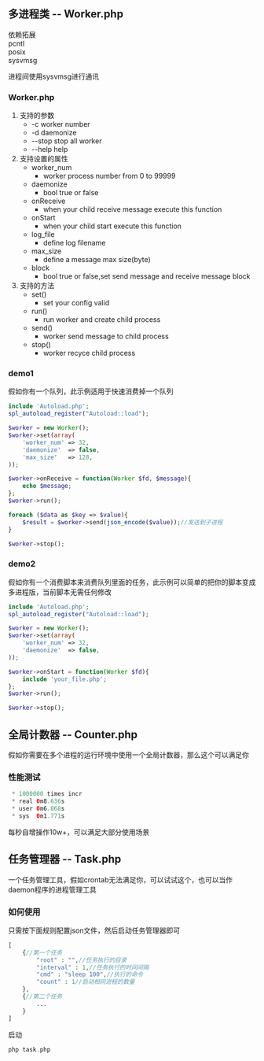 ## 多进程类 -- Worker.php

依赖拓展<br/>
pcntl<br/>
posix<br/>
sysvmsg<br/>

进程间使用sysvmsg进行通讯<br/>
### Worker.php
1. 支持的参数
   * -c <number>    worker number
   * -d             daemonize
   * --stop         stop all worker
   * --help         help
2. 支持设置的属性
   * worker_num
      * worker process number from 0 to 99999
   * daemonize
      * bool true or false
   * onReceive
      * when your child receive message execute this function
   * onStart
      * when your child start execute this function
   * log_file
      * define log filename
   * max_size
      * define a message max size(byte)
   * block
      * bool true or false,set send message and receive message block
3. 支持的方法
   * set()
      * set your config valid
   * run()
      * run worker and create child process
   * send()
      * worker send message to child process
   * stop()
      * worker recyce child process

### demo1

假如你有一个队列，此示例适用于快速消费掉一个队列
```php
include 'Autoload.php';
spl_autoload_register("Autoload::load");

$worker = new Worker();
$worker->set(array(
    'worker_num' => 32,
    'daemonize'  => false,
    'max_size'   => 128,
));

$worker->onReceive = function(Worker $fd, $message){
    echo $message;
};
$worker->run();

foreach ($data as $key => $value){
    $result = $worker->send(json_encode($value));//发送到子进程
}

$worker->stop();
```
### demo2

假如你有一个消费脚本来消费队列里面的任务，此示例可以简单的把你的脚本变成多进程版，当前脚本无需任何修改
```php
include 'Autoload.php';
spl_autoload_register("Autoload::load");

$worker = new Worker();
$worker->set(array(
    'worker_num' => 32,
    'daemonize'  => false,
));

$worker->onStart = function(Worker $fd){
    include 'your_file.php';
};
$worker->run();

$worker->stop();
```

## 全局计数器 -- Counter.php

假如你需要在多个进程的运行环境中使用一个全局计数器，那么这个可以满足你
### 性能测试
```php
 * 1000000 times incr
 * real	0m8.636s
 * user	0m6.868s
 * sys	0m1.771s
```
每秒自增操作10w+，可以满足大部分使用场景

## 任务管理器 -- Task.php

一个任务管理工具，假如crontab无法满足你，可以试试这个，也可以当作daemon程序的进程管理工具

### 如何使用

只需按下面规则配置json文件，然后启动任务管理器即可
```php
[
    {//第一个任务
        "root" : "",//任务执行的目录
        "interval" : 1,//任务执行的时间间隔
        "cmd" : "sleep 100",//执行的命令
        "count" : 1//启动相同进程的数量
    },
    {//第二个任务
        ...
    }
]
```
启动
```php
php task.php
```
